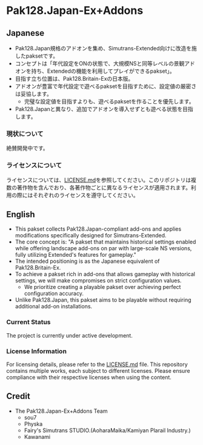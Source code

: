 
# Pak128.Japan-Ex+Addons

## Japanese

- Pak128.Japan規格のアドオンを集め、Simutrans-Extended向けに改造を施したpaksetです。
- コンセプトは「年代設定をONの状態で、大規模NSと同等レベルの景観アドオンを持ち、Extendedの機能を利用してプレイができるpakset」。
- 目指す立ち位置は、Pak128.Britain-Exの日本版。
- アドオンが豊富で年代設定で遊べるpaksetを目指すために、設定値の厳密さは妥協します。
	- 完璧な設定値を目指すよりも、遊べるpaksetを作ることを優先します。
- Pak128.Japanと異なり、追加でアドオンを導入せずとも遊べる状態を目指します。

### 現状について

絶賛開発中です。

### ライセンスについて

ライセンスについては、[LICENSE.md](LICENSE.md)を参照してください。このリポジトリは複数の著作物を含んでおり、各著作物ごとに異なるライセンスが適用されます。利用の際にはそれぞれのライセンスを遵守してください。

## English

- This pakset collects Pak128.Japan-compliant add-ons and applies modifications specifically designed for Simutrans-Extended.
- The core concept is: "A pakset that maintains historical settings enabled while offering landscape add-ons on par with large-scale NS versions, fully utilizing Extended's features for gameplay."
- The intended positioning is as the Japanese equivalent of Pak128.Britain-Ex.
- To achieve a pakset rich in add-ons that allows gameplay with historical settings, we will make compromises on strict configuration values.
	- We prioritize creating a playable pakset over achieving perfect configuration accuracy.
- Unlike Pak128.Japan, this pakset aims to be playable without requiring additional add-on installations.

### Current Status

The project is currently under active development.

### License Information

For licensing details, please refer to the [LICENSE.md](LICENSE.md) file. This repository contains multiple works, each subject to different licenses. Please ensure compliance with their respective licenses when using the content.

## Credit

- The Pak128.Japan-Ex+Addons Team
  - sou7
  - Physka
  - Fairy's Simutrans STUDIO.(AoharaMaika/Kamiyan Plarail Industry.)
  - Kawanami
